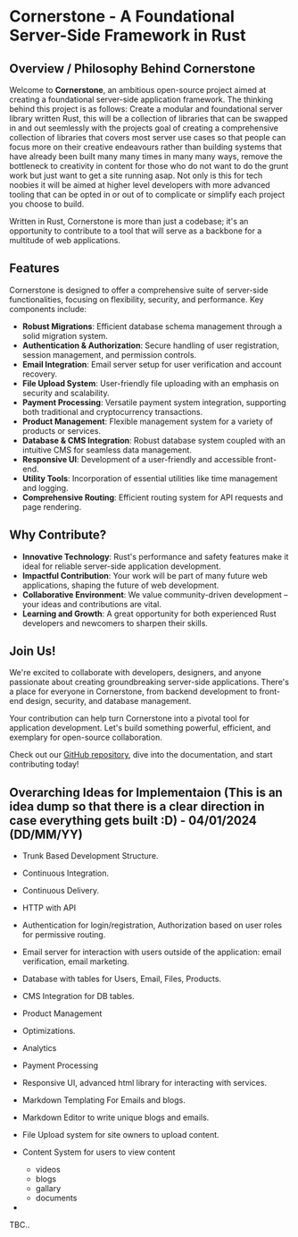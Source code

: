 # Cornerstone - A Foundational Server-Side Framework in Rust

## Overview / Philosophy Behind Cornerstone

Welcome to **Cornerstone**, an ambitious open-source project aimed at creating a foundational server-side application framework. The thinking behind this project is as follows: Create a modular and foundational server library written Rust, this will be a collection of libraries that can be swapped in and out seemlessly with the projects goal of creating a comprehensive collection of libraries that covers most server use cases so that people can focus more on their creative endeavours rather than building systems that have already been built many many times in many many ways, remove the bottleneck to creativity in content for those who do not want to do the grunt work but just want to get a site running asap. Not only is this for tech noobies it will be aimed at higher level developers with more advanced tooling that can be opted in or out of to complicate or simplify each project you choose to build. 

Written in Rust, Cornerstone is more than just a codebase; it's an opportunity to contribute to a tool that will serve as a backbone for a multitude of web applications. 

## Features

Cornerstone is designed to offer a comprehensive suite of server-side functionalities, focusing on flexibility, security, and performance. Key components include:

- **Robust Migrations**: Efficient database schema management through a solid migration system.
- **Authentication & Authorization**: Secure handling of user registration, session management, and permission controls.
- **Email Integration**: Email server setup for user verification and account recovery.
- **File Upload System**: User-friendly file uploading with an emphasis on security and scalability.
- **Payment Processing**: Versatile payment system integration, supporting both traditional and cryptocurrency transactions.
- **Product Management**: Flexible management system for a variety of products or services.
- **Database & CMS Integration**: Robust database system coupled with an intuitive CMS for seamless data management.
- **Responsive UI**: Development of a user-friendly and accessible front-end.
- **Utility Tools**: Incorporation of essential utilities like time management and logging.
- **Comprehensive Routing**: Efficient routing system for API requests and page rendering.

## Why Contribute?

- **Innovative Technology**: Rust's performance and safety features make it ideal for reliable server-side application development.
- **Impactful Contribution**: Your work will be part of many future web applications, shaping the future of web development.
- **Collaborative Environment**: We value community-driven development – your ideas and contributions are vital.
- **Learning and Growth**: A great opportunity for both experienced Rust developers and newcomers to sharpen their skills.

## Join Us!

We're excited to collaborate with developers, designers, and anyone passionate about creating groundbreaking server-side applications. There's a place for everyone in Cornerstone, from backend development to front-end design, security, and database management.

Your contribution can help turn Cornerstone into a pivotal tool for application development. Let's build something powerful, efficient, and exemplary for open-source collaboration.

Check out our [GitHub repository](#https://github.com/DanielOwenRaine/cornerstone/tree/main), dive into the documentation, and start contributing today!

## Overarching Ideas for Implementaion (This is an idea dump so that there is a clear direction in case everything gets built :D) - 04/01/2024 (DD/MM/YY)

- Trunk Based Development Structure.
- Continuous Integration.
- Continuous Delivery.
  
- HTTP with API
- Authentication for login/registration, Authorization based on user roles for permissive routing.
- Email server for interaction with users outside of the application: email verification, email marketing.
- Database with tables for Users, Email, Files, Products.
- CMS Integration for DB tables.
- Product Management
- Optimizations.
- Analytics
- Payment Processing
- Responsive UI, advanced html library for interacting with services.
- Markdown Templating For Emails and blogs.
- Markdown Editor to write unique blogs and emails.
- File Upload system for site owners to upload content.
- Content System for users to view content
   - videos
   - blogs
   - gallary
   - documents
- 
TBC..
